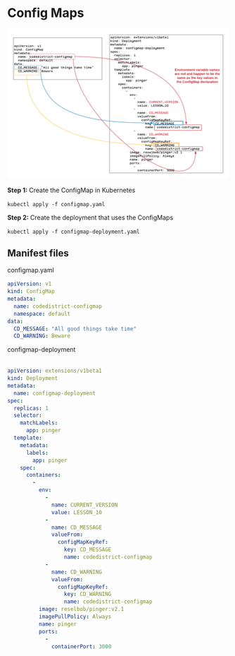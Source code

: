 # Config Maps

![Applying a ConfigMap](./images/configmap.png)

**Step 1:** Create the ConfigMap in Kubernetes

`kubectl apply -f configmap.yaml`

**Step 2:** Create the deployment that uses the ConfigMaps

`kubectl apply -f configmap-deployment.yaml`

## Manifest files

configmap.yaml

```yaml
apiVersion: v1
kind: ConfigMap
metadata:
  name: codedistrict-configmap
  namespace: default
data:
  CD_MESSAGE: "All good things take time"
  CD_WARNING: Beware
```

configmap-deployment
```yaml

apiVersion: extensions/v1beta1
kind: Deployment
metadata:
  name: configmap-deployment
spec:
  replicas: 1
  selector:
    matchLabels:
      app: pinger
  template:
    metadata:
      labels:
        app: pinger
    spec:
      containers:
        -
          env:
            -
              name: CURRENT_VERSION
              value: LESSON_10
            -
              name: CD_MESSAGE
              valueFrom:
                configMapKeyRef:
                  key: CD_MESSAGE
                  name: codedistrict-configmap
            -
              name: CD_WARNING
              valueFrom:
                configMapKeyRef:
                  key: CD_WARNING
                  name: codedistrict-configmap
          image: reselbob/pinger:v2.1
          imagePullPolicy: Always
          name: pinger
          ports:
            -
              containerPort: 3000
```